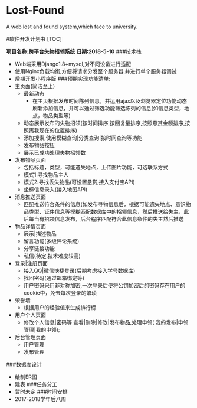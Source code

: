 # Lost-Found
A web lost and found system,which face to university.


#软件开发计划书
[TOC]

**项目名称:跨平台失物招领系统**
**日期:2018-5-10**
###技术栈
- Web端采用Django1.8+mysql,对不同设备进行适配
- 使用Nginx负载均衡,方便将请求分发至个服务器,并进行单个服务器调试
- 后期开发小程序版
###预期实现功能清单:
- 主页面(简洁至上)
  - 最新动态
    - 在主页根据发布时间陈列信息，并运用ajax以及浏览器定位功能动态刷新添加信息，并可以通过筛选功能筛选陈列的信息(如信息类型，地点，物品类型等)
  - 动态展示发布的失物招领(按时间排序,按回复量排序,按照悬赏金额排序,按照离我现在的位置排序)
  - 添加搜索,使用模糊查询|分类查询|按时间查询等功能
  - 发布物品按钮
  - 展示已成功处理失物招领数
- 发布物品页面
  - 包括标题，类型，可能遗失地点，上传图片功能，可选联系方式
  - 模式1:寻找物品主人
  - 模式2:寻找丢失物品(可设置悬赏,接入支付宝API)
  - 坐标信息录入(接入地图API)
- 消息推送页面
  - 匹配推送符合条件的信息(如发布寻物信息后，根据可能遗失地点、意识物品类型、证件信息等模糊匹配数据库中的招领信息，然后推送给失主，此后每当有招领信息发布，后台程序匹配符合此信息条件的失主然后推送
- 物品详情页面
  - 展示|描述物品
  - 留言功能(多级评论系统)
  - 分享链接功能
  - 私信(待定,技术难度较高)
- 登录|注册页面
  - 接入QQ|微信快捷登录(后期考虑接入学号数据库)
  - 找回密码(通过邮箱绑定等)
  - 用户密码采用非对称加密,一次登录后便将公钥加密后的密码存在用户的cookie中，免去每次登录的繁琐
- 荣誉墙
  - 根据用户的经验值来生成排行榜
- 用户个人页面
  - 修改个人信息|密码等
  	 查看|删除|修改|发布物品,处理申领(	我的发布|申领管理|我的申领);
- 后台管理页面
  - 用户管理
  - 发布管理

###数据库设计
- 绘制ER图
- 建表
###任务分工
- 暂时未定
###时间安排
- 2017-2018学年后八周
